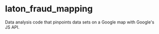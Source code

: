 # laton_fraud_mapping
Data analysis code that pinpoints data sets on a Google map with Google's JS API. 
